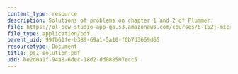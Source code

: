 ```yaml
---
content_type: resource
description: Solutions of problems on chapter 1 and 2 of Plummer.
file: https://ol-ocw-studio-app-qa.s3.amazonaws.com/courses/6-152j-micro-nano-processing-technology-fall-2005/be2d0a1f94a86dec18d2dd088507ecc5_ps1_solution.pdf
file_type: application/pdf
parent_uid: 99fb61fe-b389-69a1-5a10-f0b7d3669d65
resourcetype: Document
title: ps1_solution.pdf
uid: be2d0a1f-94a8-6dec-18d2-dd088507ecc5
---
```

